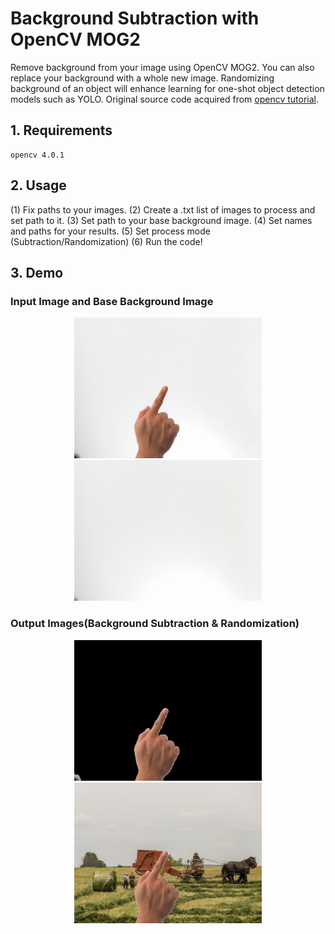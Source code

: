 # Background Subtraction with OpenCV MOG2
Remove background from your image using OpenCV MOG2. You can also replace your background with a whole new image. Randomizing background of an object will enhance learning for one-shot object detection models such as YOLO. Original source code acquired from [opencv tutorial](https://docs.opencv.org/master/d1/dc5/tutorial_background_subtraction.html).

## 1. Requirements
```
opencv 4.0.1
```

## 2. Usage
(1) Fix paths to your images. 
(2) Create a .txt list of images to process and set path to it.
(3) Set path to your base background image.
(4) Set names and paths for your results. 
(5) Set process mode (Subtraction/Randomization)
(6) Run the code!

## 3. Demo
### Input Image and Base Background Image
<p align="center">
  <img width="300" src="https://github.com/taehyunzzz/background_processing/blob/master/samples/input.jpg">
  <img width="300" src="https://github.com/taehyunzzz/background_processing/blob/master/samples/base_background.jpg">
</p>

### Output Images(Background Subtraction & Randomization)
<p align="center">
  <img width="300" src="https://github.com/taehyunzzz/background_processing/blob/master/samples/output_subtracted.jpg">
  <img width="300" src="https://github.com/taehyunzzz/background_processing/blob/master/samples/output_random.jpg">
</p>

